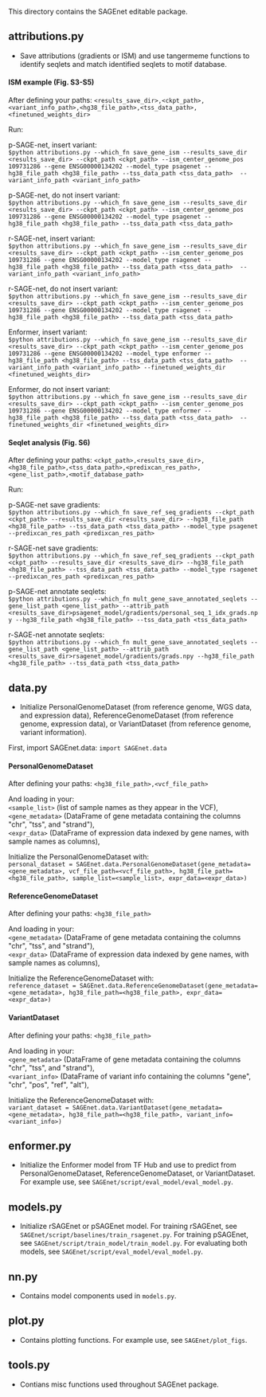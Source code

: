 This directory contains the SAGEnet editable package. 

## attributions.py 
- Save attributions (gradients or ISM) and use tangermeme functions to identify seqlets and match identified seqlets to motif database.

#### ISM example (Fig. S3-S5) 
After defining your paths: 
`<results_save_dir>,<ckpt_path>,<variant_info_path>,<hg38_file_path>,<tss_data_path>,<finetuned_weights_dir>`  

Run:

p-SAGE-net, insert variant:     
`$python attributions.py --which_fn save_gene_ism --results_save_dir <results_save_dir> --ckpt_path <ckpt_path> --ism_center_genome_pos 109731286 --gene ENSG00000134202 --model_type psagenet --hg38_file_path <hg38_file_path> --tss_data_path <tss_data_path>  --variant_info_path <variant_info_path>`   

p-SAGE-net, do not insert variant:     
`$python attributions.py --which_fn save_gene_ism --results_save_dir <results_save_dir> --ckpt_path <ckpt_path> --ism_center_genome_pos 109731286 --gene ENSG00000134202 --model_type psagenet --hg38_file_path <hg38_file_path> --tss_data_path <tss_data_path>` 

r-SAGE-net, insert variant:     
`$python attributions.py --which_fn save_gene_ism --results_save_dir <results_save_dir> --ckpt_path <ckpt_path> --ism_center_genome_pos 109731286 --gene ENSG00000134202 --model_type rsagenet --hg38_file_path <hg38_file_path> --tss_data_path <tss_data_path>  --variant_info_path <variant_info_path>`   

r-SAGE-net, do not insert variant:       
`$python attributions.py --which_fn save_gene_ism --results_save_dir <results_save_dir> --ckpt_path <ckpt_path> --ism_center_genome_pos 109731286 --gene ENSG00000134202 --model_type rsagenet --hg38_file_path <hg38_file_path> --tss_data_path <tss_data_path>` 

Enformer, insert variant:     
`$python attributions.py --which_fn save_gene_ism --results_save_dir <results_save_dir> --ckpt_path <ckpt_path> --ism_center_genome_pos 109731286 --gene ENSG00000134202 --model_type enformer --hg38_file_path <hg38_file_path> --tss_data_path <tss_data_path>  --variant_info_path <variant_info_path> --finetuned_weights_dir <finetuned_weights_dir>`   

Enformer, do not insert variant:     
`$python attributions.py --which_fn save_gene_ism --results_save_dir <results_save_dir> --ckpt_path <ckpt_path> --ism_center_genome_pos 109731286 --gene ENSG00000134202 --model_type enformer --hg38_file_path <hg38_file_path> --tss_data_path <tss_data_path>  --finetuned_weights_dir <finetuned_weights_dir>` 

#### Seqlet analysis (Fig. S6) 
After defining your paths: 
`<ckpt_path>,<results_save_dir>,<hg38_file_path>,<tss_data_path>,<predixcan_res_path>,<gene_list_path>,<motif_database_path>` 

Run: 

p-SAGE-net save gradients:   
`$python attributions.py --which_fn save_ref_seq_gradients --ckpt_path <ckpt_path> --results_save_dir <results_save_dir> --hg38_file_path <hg38_file_path> --tss_data_path <tss_data_path> --model_type psagenet --predixcan_res_path <predixcan_res_path>`

r-SAGE-net save gradients:   
`$python attributions.py --which_fn save_ref_seq_gradients --ckpt_path <ckpt_path> --results_save_dir <results_save_dir> --hg38_file_path <hg38_file_path> --tss_data_path <tss_data_path> --model_type rsagenet --predixcan_res_path <predixcan_res_path>`

p-SAGE-net annotate seqlets:   
`$python attributions.py --which_fn mult_gene_save_annotated_seqlets --gene_list_path <gene_list_path> --attrib_path <results_save_dir>psagenet_model/gradients/personal_seq_1_idx_grads.npy --hg38_file_path <hg38_file_path> --tss_data_path <tss_data_path>` 

r-SAGE-net annotate seqlets:   
`$python attributions.py --which_fn mult_gene_save_annotated_seqlets --gene_list_path <gene_list_path> --attrib_path <results_save_dir>rsagenet_model/gradients/grads.npy --hg38_file_path <hg38_file_path> --tss_data_path <tss_data_path>` 

## data.py 
- Initialize PersonalGenomeDataset (from reference genome, WGS data, and expression data), ReferenceGenomeDataset (from reference genome, expression data), or VariantDataset (from reference genome, variant information).

First, import SAGEnet.data: 
`import SAGEnet.data`

#### PersonalGenomeDataset 
After defining your paths: 
`<hg38_file_path>,<vcf_file_path>` 

And loading in your:  
`<sample_list>` (list of sample names as they appear in the VCF),  
`<gene_metadata>` (DataFrame of gene metadata containing the columns "chr", "tss", and "strand"),    
`<expr_data>` (DataFrame of expression data indexed by gene names, with sample names as columns),  

Initialize the PersonalGenomeDataset with:   
`personal_dataset = SAGEnet.data.PersonalGenomeDataset(gene_metadata=<gene_metadata>, vcf_file_path=<vcf_file_path>, hg38_file_path=<hg38_file_path>, sample_list=<sample_list>, expr_data=<expr_data>)`

#### ReferenceGenomeDataset 
After defining your paths: 
`<hg38_file_path>`

And loading in your:  
`<gene_metadata>` (DataFrame of gene metadata containing the columns "chr", "tss", and "strand"),    
`<expr_data>` (DataFrame of expression data indexed by gene names, with sample names as columns),  

Initialize the ReferenceGenomeDataset with:   
`reference_dataset = SAGEnet.data.ReferenceGenomeDataset(gene_metadata=<gene_metadata>, hg38_file_path=<hg38_file_path>, expr_data=<expr_data>)`

#### VariantDataset 
After defining your paths: 
`<hg38_file_path>`

And loading in your:  
`<gene_metadata>` (DataFrame of gene metadata containing the columns "chr", "tss", and "strand"),    
`<variant_info>` (DataFrame of variant info containing the columns "gene", "chr", "pos", "ref", "alt"),  

Initialize the ReferenceGenomeDataset with:   
`variant_dataset = SAGEnet.data.VariantDataset(gene_metadata=<gene_metadata>, hg38_file_path=<hg38_file_path>, variant_info=<variant_info>)`

## enformer.py 
- Initialize the Enformer model from TF Hub and use to predict from PersonalGenomeDataset, ReferenceGenomeDataset, or VariantDataset. For example use, see `SAGEnet/script/eval_model/eval_model.py`.

## models.py 
- Initialize rSAGEnet or pSAGEnet model. For training rSAGEnet, see `SAGEnet/script/baselines/train_rsagenet.py`. For training pSAGEnet, see `SAGEnet/script/train_model/train_model.py`. For evaluating both models, see `SAGEnet/script/eval_model/eval_model.py`.

## nn.py 
- Contains model components used in `models.py`.

## plot.py 
- Contains plotting functions. For example use, see `SAGEnet/plot_figs`. 

## tools.py 
- Contians misc functions used throughout SAGEnet package. 









